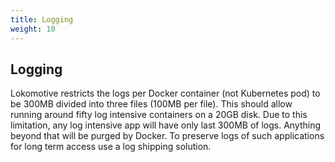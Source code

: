 ```yaml
---
title: Logging
weight: 10
---
```


## Logging

Lokomotive restricts the logs per Docker container (not Kubernetes pod) to be 300MB divided into
three files (100MB per file). This should allow running around fifty log intensive containers on a
20GB disk. Due to this limitation, any log intensive app will have only last 300MB of logs. Anything
beyond that will be purged by Docker. To preserve logs of such applications for long term access use
a log shipping solution.

